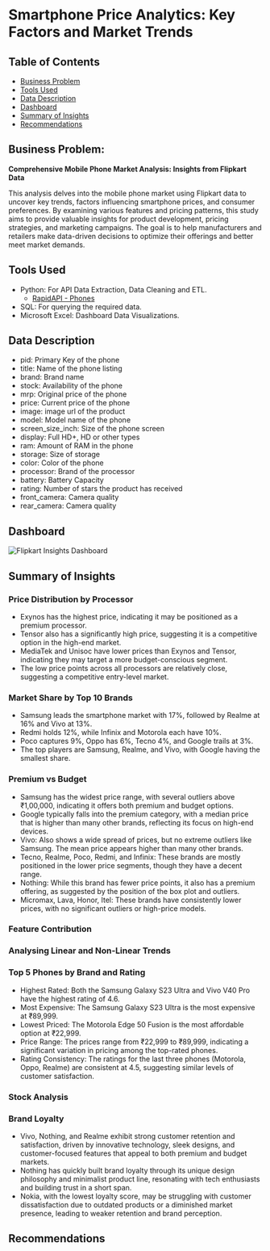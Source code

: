 # Smartphone Price Analytics: Key Factors and Market Trends

## Table of Contents
* [Business Problem](#business-problem)
* [Tools Used](#tools-used)
* [Data Description](#data-description)
* [Dashboard](#dashboard)
* [Summary of Insights](#summary-of-insights)
* [Recommendations](#recommendations)

## Business Problem: 
**Comprehensive Mobile Phone Market Analysis: Insights from Flipkart Data**

This analysis delves into the mobile phone market using Flipkart data to uncover key trends, factors influencing smartphone prices, and consumer preferences. By examining various features and pricing patterns, this study aims to provide valuable insights for product development, pricing strategies, and marketing campaigns. The goal is to help manufacturers and retailers make data-driven decisions to optimize their offerings and better meet market demands.

## Tools Used
- Python: For API Data Extraction, Data Cleaning and ETL.
  - [RapidAPI - Phones](https://rapidapi.com/opendatapoint-opendatapoint-default/api/real-time-flipkart-api)
- SQL: For querying the required data.
- Microsoft Excel: Dashboard Data Visualizations.

## Data Description
- pid: Primary Key of the phone
- title: Name of the phone listing
- brand: Brand name
- stock: Availability of the phone
- mrp: Original price of the phone
- price: Current price of the phone
- image: image url of the product
- model: Model name of the phone
- screen_size_inch: Size of the phone screen
- display: Full HD+, HD or other types
- ram: Amount of RAM in the phone
- storage: Size of storage
- color: Color of the phone
- processor: Brand of the processor
- battery: Battery Capacity
- rating: Number of stars the product has received
- front_camera: Camera quality
- rear_camera: Camera quality

## Dashboard
![Flipkart Insights Dashboard](https://github.com/user-attachments/assets/27b23e7a-f6c6-4a66-b23d-3f31199b9bf0)

## Summary of Insights
### Price Distribution by Processor
- Exynos has the highest price, indicating it may be positioned as a premium processor.
- Tensor also has a significantly high price, suggesting it is a competitive option in the high-end market.
- MediaTek and Unisoc have lower prices than Exynos and Tensor, indicating they may target a more budget-conscious segment.
- The low price points across all processors are relatively close, suggesting a competitive entry-level market.

### Market Share by Top 10 Brands
- Samsung leads the smartphone market with 17%, followed by Realme at 16% and Vivo at 13%. 
- Redmi holds 12%, while Infinix and Motorola each have 10%. 
- Poco captures 9%, Oppo has 6%, Tecno 4%, and Google trails at 3%. 
- The top players are Samsung, Realme, and Vivo, with Google having the smallest share.

### Premium vs Budget
- Samsung has the widest price range, with several outliers above ₹1,00,000, indicating it offers both premium and budget options.
- Google typically falls into the premium category, with a median price that is higher than many other brands, reflecting its focus on high-end devices.
- Vivo: Also shows a wide spread of prices, but no extreme outliers like Samsung. The mean price appears higher than many other brands.
- Tecno, Realme, Poco, Redmi, and Infinix: These brands are mostly positioned in the lower price segments, though they have a decent range.
- Nothing: While this brand has fewer price points, it also has a premium offering, as suggested by the position of the box plot and outliers.
- Micromax, Lava, Honor, Itel: These brands have consistently lower prices, with no significant outliers or high-price models.

### Feature Contribution

### Analysing Linear and Non-Linear Trends

### Top 5 Phones by Brand and Rating
- Highest Rated: Both the Samsung Galaxy S23 Ultra and Vivo V40 Pro have the highest rating of 4.6.
- Most Expensive: The Samsung Galaxy S23 Ultra is the most expensive at ₹89,999.
- Lowest Priced: The Motorola Edge 50 Fusion is the most affordable option at ₹22,999.
- Price Range: The prices range from ₹22,999 to ₹89,999, indicating a significant variation in pricing among the top-rated phones.
- Rating Consistency: The ratings for the last three phones (Motorola, Oppo, Realme) are consistent at 4.5, suggesting similar levels of customer satisfaction.
### Stock Analysis

### Brand Loyalty
- Vivo, Nothing, and Realme exhibit strong customer retention and satisfaction, driven by innovative technology, sleek designs, and customer-focused features that appeal to both premium and budget markets.
- Nothing has quickly built brand loyalty through its unique design philosophy and minimalist product line, resonating with tech enthusiasts and building trust in a short span.
- Nokia, with the lowest loyalty score, may be struggling with customer dissatisfaction due to outdated products or a diminished market presence, leading to weaker retention and brand perception.
## Recommendations
